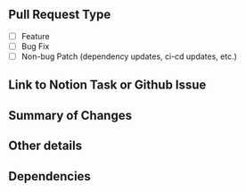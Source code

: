 ## Pull Request Type
 - [ ] Feature
 - [ ] Bug Fix
 - [ ] Non-bug Patch (dependency updates, ci-cd updates, etc.)

## Link to Notion Task or Github Issue
<!-- Go to the task, press the ellipsis button (three dots), then click Copy Link -->
<!-- Example: -->
<!-- https://www.notion.so/tinystacks/Add-Linter-to-Templates-6b4b1910281842308c11d14961d01237 -->

## Summary of Changes
<!-- Example: -->
<!--
For a new feature, describe what functionality is being added.
For a bug fix, describe the previous behaviour, the new behaviour, and its impact.
For a patch, descibe the changes, why they are necessary, and any potential impact.
-->

## Other details
<!-- Document any other important information or caveats to the PR here. -->

## Dependencies
<!-- List any dependencies here, for example if this PR depends on another PR, and include any pertinent links -->
<!-- If there are none, either leave this blank or list as N/A -->